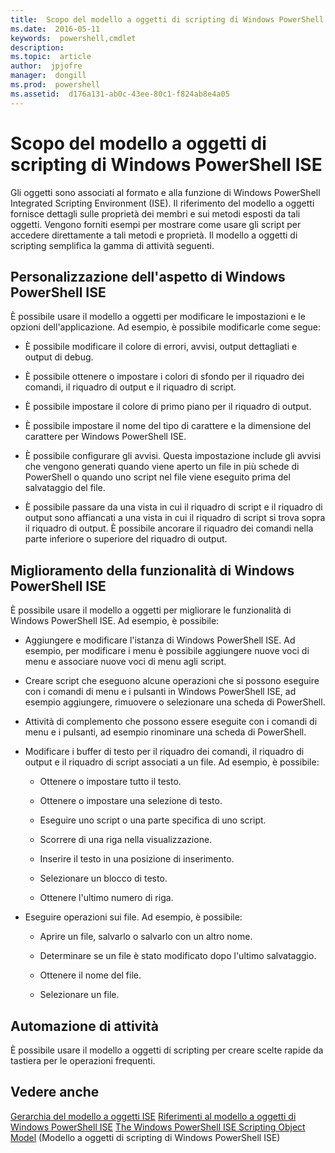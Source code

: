 ```yaml
---
title:  Scopo del modello a oggetti di scripting di Windows PowerShell ISE
ms.date:  2016-05-11
keywords:  powershell,cmdlet
description:  
ms.topic:  article
author:  jpjofre
manager:  dongill
ms.prod:  powershell
ms.assetid:  d176a131-ab0c-43ee-80c1-f824ab8e4a05
---
```


# Scopo del modello a oggetti di scripting di Windows PowerShell ISE
  Gli oggetti sono associati al formato e alla funzione di Windows PowerShell Integrated Scripting Environment (ISE). Il riferimento del modello a oggetti fornisce dettagli sulle proprietà dei membri e sui metodi esposti da tali oggetti. Vengono forniti esempi per mostrare come usare gli script per accedere direttamente a tali metodi e proprietà. Il modello a oggetti di scripting semplifica la gamma di attività seguenti.

## Personalizzazione dell'aspetto di Windows PowerShell ISE
 È possibile usare il modello a oggetti per modificare le impostazioni e le opzioni dell'applicazione. Ad esempio, è possibile modificarle come segue:

-   È possibile modificare il colore di errori, avvisi, output dettagliati e output di debug.

-   È possibile ottenere o impostare i colori di sfondo per il riquadro dei comandi, il riquadro di output e il riquadro di script.

-   È possibile impostare il colore di primo piano per il riquadro di output.

-   È possibile impostare il nome del tipo di carattere e la dimensione del carattere per Windows PowerShell ISE.

-   È possibile configurare gli avvisi. Questa impostazione include gli avvisi che vengono generati quando viene aperto un file in più schede di PowerShell o quando uno script nel file viene eseguito prima del salvataggio del file.

-   È possibile passare da una vista in cui il riquadro di script e il riquadro di output sono affiancati a una vista in cui il riquadro di script si trova sopra il riquadro di output. È possibile ancorare il riquadro dei comandi nella parte inferiore o superiore del riquadro di output.

## Miglioramento della funzionalità di Windows PowerShell ISE
 È possibile usare il modello a oggetti per migliorare le funzionalità di Windows PowerShell ISE. Ad esempio, è possibile:

-   Aggiungere e modificare l'istanza di Windows PowerShell ISE. Ad esempio, per modificare i menu è possibile aggiungere nuove voci di menu e associare nuove voci di menu agli script.

-   Creare script che eseguono alcune operazioni che si possono eseguire con i comandi di menu e i pulsanti in Windows PowerShell ISE, ad esempio aggiungere, rimuovere o selezionare una scheda di PowerShell.

-   Attività di complemento che possono essere eseguite con i comandi di menu e i pulsanti, ad esempio rinominare una scheda di PowerShell.

-   Modificare i buffer di testo per il riquadro dei comandi, il riquadro di output e il riquadro di script associati a un file. Ad esempio, è possibile:

    -   Ottenere o impostare tutto il testo.

    -   Ottenere o impostare una selezione di testo.

    -   Eseguire uno script o una parte specifica di uno script.

    -   Scorrere di una riga nella visualizzazione.

    -   Inserire il testo in una posizione di inserimento.

    -   Selezionare un blocco di testo.

    -   Ottenere l'ultimo numero di riga.

-   Eseguire operazioni sui file. Ad esempio, è possibile:

    -   Aprire un file, salvarlo o salvarlo con un altro nome.

    -   Determinare se un file è stato modificato dopo l'ultimo salvataggio.

    -   Ottenere il nome del file.

    -   Selezionare un file.

## Automazione di attività
 È possibile usare il modello a oggetti di scripting per creare scelte rapide da tastiera per le operazioni frequenti.

## Vedere anche
 [Gerarchia del modello a oggetti ISE](The-ISE-Object-Model-Hierarchy.md) 
 [Riferimenti al modello a oggetti di Windows PowerShell ISE](Windows-PowerShell-ISE-Object-Model-Reference.md) 
 [The Windows PowerShell ISE Scripting Object Model](The-Windows-PowerShell-ISE-Scripting-Object-Model.md) (Modello a oggetti di scripting di Windows PowerShell ISE)

  


<!--HONumber=May16_HO2-->


